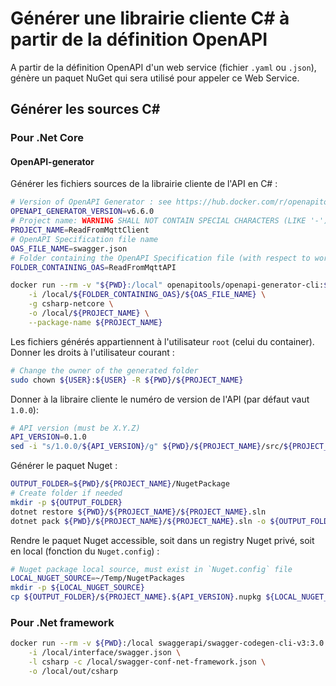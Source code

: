 
# Générer une librairie cliente C# à partir de la définition OpenAPI

A partir de la définition OpenAPI d'un web service (fichier `.yaml` ou `.json`), génère un paquet NuGet qui sera utilisé pour appeler ce Web Service.

## Générer les sources C#

### Pour .Net Core

#### OpenAPI-generator

Générer les fichiers sources de la librairie cliente de l'API en C# :

```bash
# Version of OpenAPI Generator : see https://hub.docker.com/r/openapitools/openapi-generator-cli/tags
OPENAPI_GENERATOR_VERSION=v6.6.0
# Project name: WARNING SHALL NOT CONTAIN SPECIAL CHARACTERS (LIKE '-')
PROJECT_NAME=ReadFromMqttClient
# OpenAPI Specification file name
OAS_FILE_NAME=swagger.json
# Folder containing the OpenAPI Specification file (with respect to working directory)
FOLDER_CONTAINING_OAS=ReadFromMqttAPI

docker run --rm -v "${PWD}:/local" openapitools/openapi-generator-cli:${OPENAPI_GENERATOR_VERSION} generate \
    -i /local/${FOLDER_CONTAINING_OAS}/${OAS_FILE_NAME} \
    -g csharp-netcore \
    -o /local/${PROJECT_NAME} \
    --package-name ${PROJECT_NAME}
```

Les fichiers générés appartiennent à l'utilisateur `root` (celui du container).
Donner les droits à l'utilisateur courant :

```bash
# Change the owner of the generated folder
sudo chown ${USER}:${USER} -R ${PWD}/${PROJECT_NAME}
```

Donner à la libraire cliente le numéro de version de l'API (par défaut vaut `1.0.0`):

```bash
# API version (must be X.Y.Z)
API_VERSION=0.1.0
sed -i "s/1.0.0/${API_VERSION}/g" ${PWD}/${PROJECT_NAME}/src/${PROJECT_NAME}/${PROJECT_NAME}.csproj
```

Générer le paquet Nuget :

```bash
OUTPUT_FOLDER=${PWD}/${PROJECT_NAME}/NugetPackage
# Create folder if needed
mkdir -p ${OUTPUT_FOLDER}
dotnet restore ${PWD}/${PROJECT_NAME}/${PROJECT_NAME}.sln
dotnet pack ${PWD}/${PROJECT_NAME}/${PROJECT_NAME}.sln -o ${OUTPUT_FOLDER}
```

Rendre le paquet Nuget accessible, soit dans un registry Nuget privé, soit en local (fonction du `Nuget.config`) :

```bash
# Nuget package local source, must exist in `Nuget.config` file
LOCAL_NUGET_SOURCE=~/Temp/NugetPackages
mkdir -p ${LOCAL_NUGET_SOURCE}
cp ${OUTPUT_FOLDER}/${PROJECT_NAME}.${API_VERSION}.nupkg ${LOCAL_NUGET_SOURCE}
```

### Pour .Net framework

```bash
docker run --rm -v ${PWD}:/local swaggerapi/swagger-codegen-cli-v3:3.0.35 generate \
    -i /local/interface/swagger.json \
    -l csharp -c /local/swagger-conf-net-framework.json \
    -o /local/out/csharp
```


